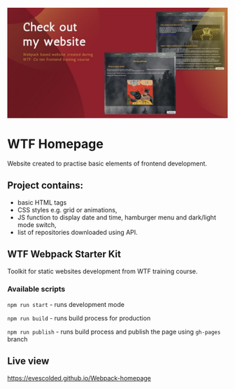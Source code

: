 ![cover](./src/assets/img/cover.jpg)

# WTF Homepage 

Website created to practise basic elements of frontend development.

## Project contains:

* basic HTML tags 
* CSS styles e.g. grid or animations,
* JS function to display date and time, hamburger menu and dark/light mode switch,
* list of repositories downloaded using API.

## WTF Webpack Starter Kit 

Toolkit for static websites development from WTF training course.

### Available scripts

`npm run start` - runs development mode

`npm run build` - runs build process for production

`npm run publish` - runs build process and publish the page using `gh-pages` branch

## Live view

https://evescolded.github.io/Webpack-homepage